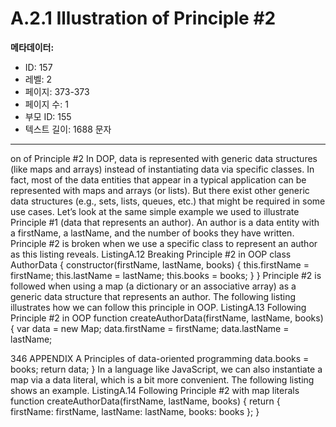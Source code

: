 # A.2.1 Illustration of Principle #2

**메타데이터:**
- ID: 157
- 레벨: 2
- 페이지: 373-373
- 페이지 수: 1
- 부모 ID: 155
- 텍스트 길이: 1688 문자

---

on of Principle #2
In DOP, data is represented with generic data structures (like maps and arrays)
instead of instantiating data via specific classes. In fact, most of the data entities that
appear in a typical application can be represented with maps and arrays (or lists). But
there exist other generic data structures (e.g., sets, lists, queues, etc.) that might be
required in some use cases. Let’s look at the same simple example we used to illustrate
Principle #1 (data that represents an author).
An author is a data entity with a firstName, a lastName, and the number of books
they have written. Principle #2 is broken when we use a specific class to represent an
author as this listing reveals.
ListingA.12 Breaking Principle #2 in OOP
class AuthorData {
constructor(firstName, lastName, books) {
this.firstName = firstName;
this.lastName = lastName;
this.books = books;
}
}
Principle #2 is followed when using a map (a dictionary or an associative array) as a
generic data structure that represents an author. The following listing illustrates how
we can follow this principle in OOP.
ListingA.13 Following Principle #2 in OOP
function createAuthorData(firstName, lastName, books) {
var data = new Map;
data.firstName = firstName;
data.lastName = lastName;

346 APPENDIX A Principles of data-oriented programming
data.books = books;
return data;
}
In a language like JavaScript, we can also instantiate a map via a data literal, which is a
bit more convenient. The following listing shows an example.
ListingA.14 Following Principle #2 with map literals
function createAuthorData(firstName, lastName, books) {
return {
firstName: firstName,
lastName: lastName,
books: books
};
}
